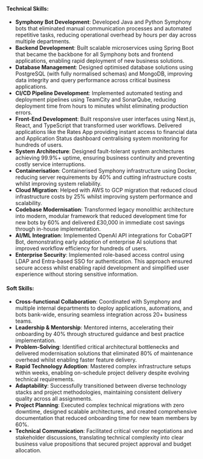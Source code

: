 #### **Technical Skills:**

* **Symphony Bot Development**: Developed Java and Python Symphony bots that eliminated manual communication processes and automated repetitive tasks, reducing operational overhead by hours per day across multiple departments.
* **Backend Development**: Built scalable microservices using Spring Boot that became the backbone for all Symphony bots and frontend applications, enabling rapid deployment of new business solutions.
* **Database Management**: Designed optimised database solutions using PostgreSQL (with fully normalised schemas) and MongoDB, improving data integrity and query performance across critical business applications.
* **CI/CD Pipeline Development**: Implemented automated testing and deployment pipelines using TeamCity and SonarQube, reducing deployment time from hours to minutes whilst eliminating production errors.
* **Front-End Development**: Built responsive user interfaces using Next.js, React, and TypeScript that transformed user workflows. Delivered applications like the Rates App providing instant access to financial data and Application Status dashboard centralising system monitoring for hundreds of users.
* **System Architecture**: Designed fault-tolerant system architectures achieving 99.9%+ uptime, ensuring business continuity and preventing costly service interruptions.
* **Containerisation**: Containerised Symphony infrastructure using Docker, reducing server requirements by 40% and cutting infrastructure costs whilst improving system reliability.
* **Cloud Migration**: Helped with AWS to GCP migration that reduced cloud infrastructure costs by 25% whilst improving system performance and scalability.
* **Codebase Modernisation**: Transformed legacy monolithic architecture into modern, modular framework that reduced development time for new bots by 60% and delivered £30,000 in immediate cost savings through in-house implementation.
* **AI/ML Integration**: Implemented OpenAI API integrations for CobaGPT Bot, demonstrating early adoption of enterprise AI solutions that improved workflow efficiency for hundreds of users.
* **Enterprise Security**: Implemented role-based access control using LDAP and Entra-based SSO for authentication. This approach ensured secure access whilst enabling rapid development and simplified user experience without storing sensitive information.
#### **Soft Skills:**

* **Cross-functional Collaboration**: Coordinated with Symphony and multiple internal departments to deploy applications, automations, and bots bank-wide, ensuring seamless integration across 20+ business teams.
* **Leadership & Mentorship**: Mentored interns, accelerating their onboarding by 40% through structured guidance and best practice implementation.
* **Problem-Solving**: Identified critical architectural bottlenecks and delivered modernisation solutions that eliminated 80% of maintenance overhead whilst enabling faster feature delivery.
* **Rapid Technology Adoption**: Mastered complex infrastructure setups within weeks, enabling on-schedule project delivery despite evolving technical requirements.
* **Adaptability**: Successfully transitioned between diverse technology stacks and project methodologies, maintaining consistent delivery quality across all assignments.
* **Project Planning**: Executed complex technical migrations with zero downtime, designed scalable architectures, and created comprehensive documentation that reduced onboarding time for new team members by 60%.
* **Technical Communication**: Facilitated critical vendor negotiations and stakeholder discussions, translating technical complexity into clear business value propositions that secured project approval and budget allocation.